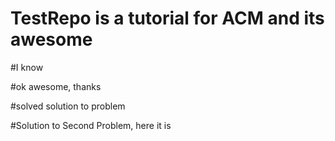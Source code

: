 # TestRepo is a tutorial for ACM and its awesome
#I know

#ok awesome, thanks

#solved solution to problem

#Solution to Second Problem, here it is

